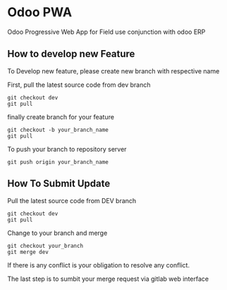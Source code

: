 # Odoo PWA

Odoo Progressive Web App for Field use conjunction with odoo ERP

## How to develop new Feature

To Develop new feature, please create new branch with respective name

First, pull the latest source code from dev branch

```console
git checkout dev
git pull
```

finally create branch for your feature

```console
git checkout -b your_branch_name
git pull
```

To push your branch to repository server

```console
git push origin your_branch_name
```

## How To Submit Update

Pull the latest source code from DEV branch

```console
git checkout dev
git pull
```

Change to your branch and merge

```console
git checkout your_branch
git merge dev
```

If there is any conflict is your obligation to resolve any conflict.

The last step is to sumbit your merge request via gitlab web interface
